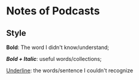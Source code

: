 # Notes of Podcasts

## Style

**Bold**: The word I didn't know/understand;

***Bold + Italic***: useful words/collections;

<ins>Underline</ins>: the words/sentence I couldn't recognize